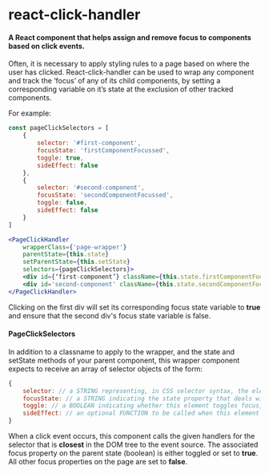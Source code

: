 # react-click-handler
#### A React component that helps assign and remove focus to components based on click events.

Often, it is necessary to apply styling rules to a page based on where the user has clicked. React-click-handler can be used to wrap any component and track the ‘focus’ of any of its child components, by setting a corresponding variable on it’s state at the exclusion of other tracked components.

For example:

```jsx
const pageClickSelectors = [
    {
        selector: '#first-component',
        focusState: 'firstComponentFocussed',
        toggle: true,
        sideEffect: false
    },
    {
        selector: '#second-component',
        focusState: 'secondComponentFocussed',
        toggle: false,
        sideEffect: false
    }
]

<PageClickHandler
    wrapperClass={'page-wrapper'}
    parentState={this.state}
    setParentState={this.setState}
    selectors={pageClickSelectors}>
    <div id={‘first-component’} className={this.state.firstComponentFocussed && 'open'}></div>
    <div id='second-component' className={this.state.secondComponentFocussed && 'open'}></div>
</PageClickHandler>
```

Clicking on the first div will set its corresponding focus state variable to **true** and ensure that the second div's focus state variable is false.

#### PageClickSelectors

In addition to a classname to apply to the wrapper, and the state and setState methods of your parent component, this wrapper component expects to receive an array of selector objects of the form:
```javascript
{
    selector: // a STRING representing, in CSS selector syntax, the element we want to attach a focus handler on
    focusState: // a STRING indicating the state property that deals with this elements focus
    toggle: // a BOOLEAN indicating whether this element toggles focus, or just sets it
    sideEffect: // an optional FUNCTION to be called when this element is clicked
}
```

When a click event occurs, this component calls the given handlers for the selector that is **closest** in the DOM tree to the event source.
The associated focus property on the parent state (boolean) is either toggled or set to **true**.
All other focus properties on the page are set to **false**.